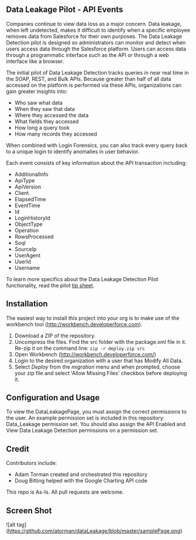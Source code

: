 ## Data Leakage Pilot - API Events

Companies continue to view data loss as a major concern. Data leakage, when left undetected, makes it difficult to identify when a specific employee removes data from Salesforce for their own purposes. The Data Leakage Detection pilot is designed so administrators can monitor and detect when users access data through the Salesforce platform. Users can access data through a programmatic interface such as the API or through a web interface like a browser.

The initial pilot of Data Leakage Detection tracks queries in near real time in the SOAP, REST, and Bulk APIs. Because greater than half of all data accessed on the platform is performed via these APIs, organizations can gain greater insights into:
* Who saw what data
* When they saw that data
* Where they accessed the data
* What fields they accessed
* How long a query took
* How many records they accessed

When combined with Login Forensics, you can also track every query back to a unique login to identify anomalies in user behavior.

Each event consists of key information about the API transaction including:

* AdditionalInfo
* ApiType
* ApiVersion
* Client
* ElapsedTime
* EventTime
* Id
* LoginHistoryId
* ObjectType
* Operation
* RowsProcessed
* Soql
* SourceIp
* UserAgent
* UserId
* Username

To learn more specifics about the Data Leakage Detection Pilot functionality, read the pilot [tip sheet](http://bit.ly/dldDocs).

## Installation

The easiest way to install this project into your org is to make use of the workbench tool (http://workbench.developerforce.com).  

1. Download a ZIP of the repository. 
2. Uncompress the files. Find the src folder with the package.xml file in it. Re-zip it on the command line: 
```zip -r deploy.zip src```
3. Open Workbench (http://workbench.developerforce.com/) 
4. Login to the desired organization with a user that has Modify All Data.  
5. Select *Deploy* from the *migration* menu and when prompted, choose your zip file and select 'Allow Missing Files' checkbox before deploying it.

## Configuration and Usage

To view the DataLeakagePage, you must assign the correct permissions to the user. An example permission set is included in this repository: Data_Leakage permission set. You should also assign the API Enabled and View Data Leakage Detection permissions on a permission set.

## Credit

Contributors include:

* Adam Torman created and orchestrated this repository
* Doug Bitting helped with the Google Charting API code

This repo is As-Is. All pull requests are welcome.

## Screen Shot
![alt tag] (https://github.com/atorman/dataLeakage/blob/master/samplePage.png)
